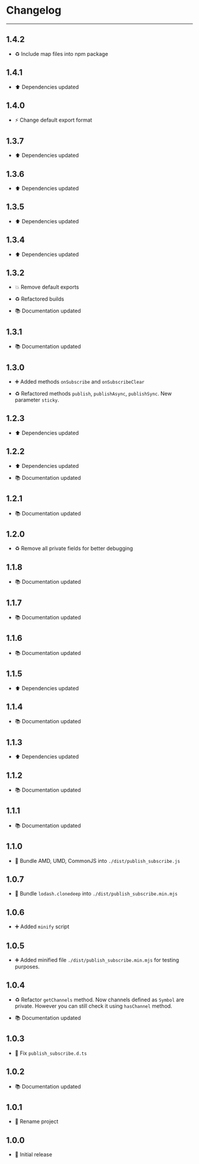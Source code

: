 # Changelog

---

## 1.4.2

-   ♻️ Include map files into npm package

## 1.4.1

-   ⬆️ Dependencies updated

## 1.4.0

-   ⚡️ Change default export format

## 1.3.7

-   ⬆️ Dependencies updated

## 1.3.6

-   ⬆️ Dependencies updated

## 1.3.5

-   ⬆️ Dependencies updated

## 1.3.4

-   ⬆️ Dependencies updated

## 1.3.2

-   💥 Remove default exports

-   ♻️ Refactored builds

-   📚 Documentation updated

## 1.3.1

-   📚 Documentation updated

## 1.3.0

-   ➕ Added methods `onSubscribe` and `onSubscribeClear`

-   ♻️ Refactored  methods `publish`, `publishAsync`, `publishSync`. New parameter `sticky`.

## 1.2.3

-   ⬆️ Dependencies updated

## 1.2.2

-   ⬆️ Dependencies updated

-   📚 Documentation updated

## 1.2.1

-   📚 Documentation updated

## 1.2.0

-   ♻️ Remove all private fields for better debugging

## 1.1.8

-   📚 Documentation updated

## 1.1.7

-   📚 Documentation updated

## 1.1.6

-   📚 Documentation updated

## 1.1.5

-   ⬆️ Dependencies updated

## 1.1.4

-   📚 Documentation updated

## 1.1.3

-   ⬆️ Dependencies updated

## 1.1.2

-   📚 Documentation updated

## 1.1.1

-   📚 Documentation updated

## 1.1.0

-   🚚️ Bundle AMD, UMD, CommonJS into `./dist/publish_subscribe.js`

## 1.0.7

-   🎨 Bundle `lodash.clonedeep` into `./dist/publish_subscribe.min.mjs`

## 1.0.6

-   ➕ Added `minify` script

## 1.0.5

-   ➕ Added minified file `./dist/publish_subscribe.min.mjs` for testing purposes.

## 1.0.4

-   ♻️ Refactor `getChannels` method.
Now channels defined as `Symbol` are private.
However you can still check it using `hasChannel` method.

-   📚 Documentation updated

## 1.0.3

-   🔨 Fix `publish_subscribe.d.ts`

## 1.0.2

-   📚 Documentation updated

## 1.0.1

-   🎉 Rename project

## 1.0.0

-   🎉 Initial release
